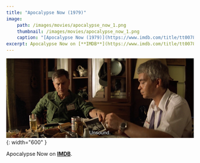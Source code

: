 ```yaml
---
title: "Apocalypse Now (1979)"
image:
    path: /images/movies/apocalypse_now_1.png
    thumbnail: /images/movies/apocalypse_now_1.png
    caption: "[Apocalypse Now (1979)](https://www.imdb.com/title/tt0078788/)"
excerpt: Apocalypse Now on [**IMDB**](https://www.imdb.com/title/tt0078788/).
---
```


![alt text](/images/movies/apocalypse_now_2.png "Title"){: width="600" }

Apocalypse Now on [**IMDB**](https://www.imdb.com/title/tt0078788/).

